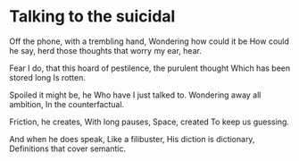Talking to the suicidal
===
Off the phone, with a trembling hand,
Wondering how could it be
How could he say, herd
those thoughts that worry my ear, hear.

Fear I do, that this hoard of
pestilence, the purulent thought
Which has been stored long
Is rotten.

Spoiled it might be, he
Who have I just talked to.
Wondering away all ambition,
In the counterfactual.

Friction, he creates,
With long pauses,
Space, created
To keep us guessing.

And when he does speak,
Like a filibuster,
His diction is dictionary,
Definitions that cover semantic.
